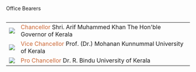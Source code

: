 Office Bearers

<table align="left" cellpadding="5">
<tr class="flex items-center">
<td><img src="/img/administrative/chancellor.jpg"  class="min-w-32 h-32 md:w-40 md:h-40 aspect-square rounded-lg"/></td>
<td class="flex flex-col"><span style="color:#C63" class="text-xl font-bold"> 
Chancellor</span>
<span class="text-xl md:text-2xl font-bold">Shri. Arif Muhammed Khan</span>
The Hon'ble Governor of Kerala
</td>
</tr>
<tr class="flex items-center">
<td><img  src="/img/administrative/vice_chancellor.jpg" class="min-w-32 h-32 md:w-40 md:h-40 aspect-square rounded-lg" /></td>
<td class="flex flex-col"><span style="color:#C63"  > Vice Chancellor </span>
<span class="text-xl md:text-2xl font-bold">Prof. (Dr.) Mohanan Kunnummal</span>
University of Kerala
</td>
</tr>
<tr class="flex items-center">
<td><img  src="/img/administrative/pro_chancellor.jpg"  class="min-w-32 h-32 md:w-40 md:h-40 aspect-square rounded-lg" /></td>
<td class="flex flex-col"><span style="color:#C63" class="text-xl font-bold"> Pro Chancellor</span>
<span class="text-xl md:text-2xl font-bold">Dr. R. Bindu</span>
University of Kerala
</td>
</tr>
</table>
</div>
